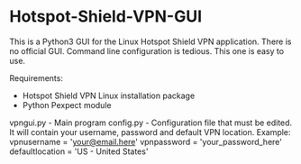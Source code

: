 # Hotspot-Shield-VPN-GUI
This is a Python3 GUI for the Linux Hotspot Shield VPN application. There is no official GUI. Command line configuration is tedious. This one is easy to use. 

Requirements:
 - Hotspot Shield VPN Linux installation package
 - Python Pexpect module

 vpngui.py - Main program
 config.py - Configuration file that must be edited. It will contain your username, password and default VPN location. 
 Example:
    vpnusername = 'your@email.here'
    vpnpassword = 'your_password_here'
    defaultlocation = 'US - United States'
